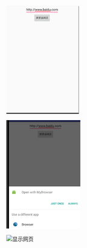 
![应用界面](https://github.com/SvenChen323/Intent/blob/master/screenshots/1_%E7%9C%8B%E5%9B%BE%E7%8E%8B.png)  

![选择界面](https://github.com/SvenChen323/Intent/blob/master/screenshots/2_%E7%9C%8B%E5%9B%BE%E7%8E%8B.png) 

![显示网页](https://github.com/llfjfz/AndroidTutorials/blob/master/IntentTutorials/screenshots/3.png) 
